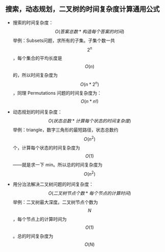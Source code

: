 ## 搜索，动态规划，二叉树的时间复杂度计算通用公式

- 搜索的时间复杂度：$$O(答案总数 * 构造每个答案的时间)$$
举例：Subsets问题，求所有的子集。子集个数一共 $$2^n$$，每个集合的平均长度是 $$O(n)$$ 的，所以时间复杂度为 $$O(n * 2^n)$$，同理 Permutations 问题的时间复杂度为：$$O(n * n!)$$

- 动态规划的时间复杂度：$$O(状态总数 * 计算每个状态的时间复杂度)$$
举例：triangle，数字三角形的最短路径，状态总数约 $$O(n^2)$$ 个，计算每个状态的时间复杂度为 $$O(1)$$——就是求一下 min。所以总的时间复杂度为 $$O(n^2)$$

- 用分治法解决二叉树问题的时间复杂度：$$O(二叉树节点个数 * 每个节点的计算时间)$$
举例：二叉树最大深度。二叉树节点个数为 $$N$$，每个节点上的计算时间为 $$O(1)$$。总的时间复杂度为 $$O(N)$$
